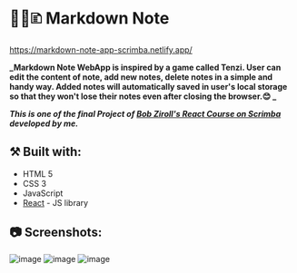 # 🧑‍💻🗈 Markdown Note

https://markdown-note-app-scrimba.netlify.app/

**_Markdown Note WebApp is inspired by a game called Tenzi. User can edit the content of note, add new notes, delete notes in a simple and handy way. Added notes will automatically saved in user's local storage so that they won't lose their notes even after closing the browser.😊 _**

**_This is one of the final Project of [Bob Ziroll's React Course on Scrimba](https://scrimba.com/learn/learnreact) developed by me._**

## ⚒️ Built with:

- HTML 5
- CSS 3
- JavaScript
- [React](https://reactjs.org/) - JS library

## 📷 Screenshots:

![image](https://user-images.githubusercontent.com/110648530/197335691-237ab7dc-1af8-41cd-8704-fa1e8d4a42a8.png)
![image](https://user-images.githubusercontent.com/110648530/197335730-63a5e755-8b8c-4a85-a747-84f73d87c938.png)
![image](https://user-images.githubusercontent.com/110648530/197335880-36ba77ba-80b1-45d7-a063-20f4a2034ece.png)

